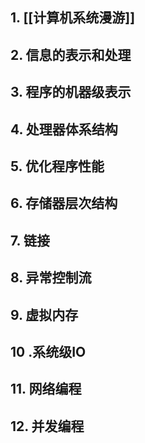 ## 1. [[计算机系统漫游]]
## 2. 信息的表示和处理
## 3. 程序的机器级表示
## 4. 处理器体系结构
## 5. 优化程序性能
## 6. 存储器层次结构
## 7. 链接
## 8. 异常控制流
## 9. 虚拟内存
## 10 .系统级IO
## 11. 网络编程
## 12. 并发编程
